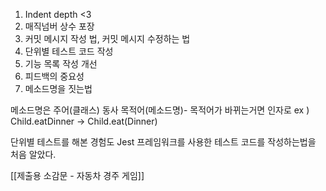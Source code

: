 1. Indent depth <3
2. 매직넘버 상수 포장
3. 커밋 메시지 작성 법, 커밋 메시지 수정하는 법
4. 단위별 테스트 코드 작성
6. 기능 목록 작성 개선
7. 피드백의 중요성
8. 메소드명을 짓는법


메소드명은 주어(클래스) 동사 목적어(메소드명)- 목적어가 바뀌는거면 인자로
ex ) Child.eatDinner -> Child.eat(Dinner)

단위별 테스트를 해본 경험도 Jest 프레임워크를 사용한 테스트 코드를 작성하는법을 처음 알았다.


[[제출용 소감문 - 자동차 경주 게임]]
